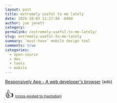 ```yaml
---
layout: post
title: extremely useful to me lately
date: 2024-10-03 11:27:04 -0400
author: joe jenett
category: 
permalink: /extremely-useful-to-me-lately/
slug: extremely-useful-to-me-lately
summary: ‘must-have’ mobile design tool
comments: true
categories:
  - open-source
  - dev
  - tools
  - mobile
---
```

<a title="Responsively App - A web developer's browser" href="https://responsively.app/">Responsively App - A web developer's browser</a> (ads)

<span style="font-size:2em;">👍</span>
<a href="https://brid.gy/publish/mastodon"><small>(cross-posted to mastodon)</small></a>